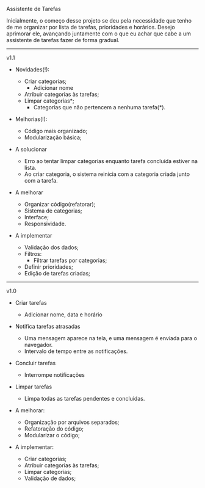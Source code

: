 Assistente de Tarefas

Inicialmente, o começo desse projeto se deu pela necessidade que tenho de me organizar por lista de tarefas, prioridades e horários. Desejo aprimorar ele, avançando juntamente com o que eu achar que cabe a um assistente de tarefas fazer de forma gradual. 

------------------------------------------------------------

v1.1
- Novidades(!):
    - Criar categorias;
        - Adicionar nome
    - Atribuir categorias às tarefas;
    - Limpar categorias*;
        - Categorias que não pertencem a nenhuma tarefa(*).

- Melhorias(!):
    - Código mais organizado;
    - Modularização básica;

- A solucionar
    - Erro ao tentar limpar categorias enquanto tarefa concluída estiver na lista.
    - Ao criar categoria, o sistema reinicia com a categoria criada junto com a tarefa.

- A melhorar
    - Organizar código(refatorar);
    - Sistema de categorias;
    - Interface;
    - Responsividade.

- A implementar
    - Validação dos dados;
    - Filtros:
        - Filtrar tarefas por categorias;
    - Definir prioridades;
    - Edição de tarefas criadas;

------------------------------------------------------------

v1.0
- Criar tarefas
    - Adicionar nome, data e horário
- Notifica tarefas atrasadas
    - Uma mensagem aparece na tela, e uma mensagem é enviada para o navegador.
    - Intervalo de tempo entre as notificações.
- Concluir tarefas
    - Interrompe notificações
- Limpar tarefas
    - Limpa todas as tarefas pendentes e concluídas.

- A melhorar:
    - Organização por arquivos separados;
    - Refatoração do código;
    - Modularizar o código;

- A implementar:
    - Criar categorias;
    - Atribuir categorias às tarefas;
    - Limpar categorias;
    - Validação de dados;


    